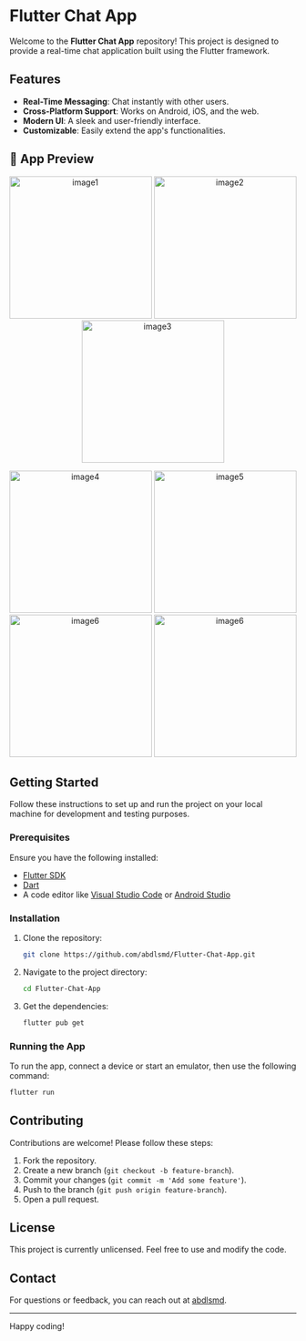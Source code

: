 # Flutter Chat App

Welcome to the **Flutter Chat App** repository! This project is designed to provide a real-time chat application built using the Flutter framework.

## Features

- **Real-Time Messaging**: Chat instantly with other users.
- **Cross-Platform Support**: Works on Android, iOS, and the web.
- **Modern UI**: A sleek and user-friendly interface.
- **Customizable**: Easily extend the app's functionalities.

## 📸 App Preview
<p align="center">
  <img src="https://github.com/abdlsmd/Flutter-Chat-App/blob/main/image%201.jpeg" width="250" alt="image1"/>
  <img src="https://github.com/abdlsmd/Flutter-Chat-App/blob/main/image%202.jpeg" width="250" alt="image2"/>
  <img src="https://github.com/abdlsmd/Flutter-Chat-App/blob/main/image%20(3).jpeg" width="250" alt="image3"/>
</p>

<p align="center">
  <img src="https://github.com/abdlsmd/Flutter-Chat-App/blob/main/image%20(4).jpeg" width="250" alt="image4"/>
  <img src="https://github.com/abdlsmd/Flutter-Chat-App/blob/main/image%20(5).jpeg" width="250" alt="image5"/>
  <img src="https://github.com/abdlsmd/Flutter-Chat-App/blob/main/image%20(6).jpeg" width="250" alt="image6"/>
  <img src="https://github.com/abdlsmd/Flutter-Chat-App/blob/main/image%20(7).jpeg" width="250" alt="image6"/>
</p>


## Getting Started

Follow these instructions to set up and run the project on your local machine for development and testing purposes.

### Prerequisites

Ensure you have the following installed:

- [Flutter SDK](https://flutter.dev/docs/get-started/install)
- [Dart](https://dart.dev/get-dart)
- A code editor like [Visual Studio Code](https://code.visualstudio.com/) or [Android Studio](https://developer.android.com/studio)

### Installation

1. Clone the repository:

   ```bash
   git clone https://github.com/abdlsmd/Flutter-Chat-App.git
   ```

2. Navigate to the project directory:

   ```bash
   cd Flutter-Chat-App
   ```

3. Get the dependencies:

   ```bash
   flutter pub get
   ```

### Running the App

To run the app, connect a device or start an emulator, then use the following command:

```bash
flutter run
```

## Contributing

Contributions are welcome! Please follow these steps:

1. Fork the repository.
2. Create a new branch (`git checkout -b feature-branch`).
3. Commit your changes (`git commit -m 'Add some feature'`).
4. Push to the branch (`git push origin feature-branch`).
5. Open a pull request.

## License

This project is currently unlicensed. Feel free to use and modify the code.

## Contact

For questions or feedback, you can reach out at [abdlsmd](https://github.com/abdlsmd).

---

Happy coding!
